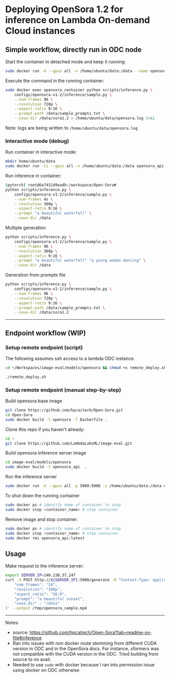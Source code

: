 # Deploying OpenSora 1.2 for inference on Lambda On-demand Cloud instances




## Simple workflow, directly run in ODC node


Start the container in detached mode and keep it running:
```bash
sudo docker run -d --gpus all -v /home/ubuntu/data:/data --name opensora_container opensora_api:latest tail -f /dev/null
```

Execute the command in the running container:
```bash
sudo docker exec opensora_container python scripts/inference.py \
    configs/opensora-v1-2/inference/sample.py \
    --num-frames 96 \
    --resolution 720p \
    --aspect-ratio 9:16 \
    --prompt-path /data/sample_prompts.txt \
    --save-dir /data/sora1.2 > /home/ubuntu/data/opensora.log 2>&1
```

Note: logs are being written to `/home/ubuntu/data/opensora.log`

### Interactive mode (debug)

Run container in interactive mode:
```bash
mkdir home/ubuntu/data
sudo docker run -ti --gpus all -v /home/ubuntu/data:/data opensora_api:latest
```

Run inference in container:
```bash
(pytorch) root@6a7431d9eadb:/workspace/Open-Sora# 
python scripts/inference.py \
    configs/opensora-v1-2/inference/sample.py \
    --num-frames 4s \
    --resolution 360p \
    --aspect-ratio 9:16 \
    --prompt "a beautiful waterfall" \
    --save-dir /data
```

Multiple generation
```bash
python scripts/inference.py \
    configs/opensora-v1-2/inference/sample.py \
    --num-frames 96 \
    --resolution 360p \
    --aspect-ratio 9:16 \
    --prompt "a beautiful waterfall" "a young woman dancing" \
    --save-dir /data
```

Generation from prompts file
```bash
python scripts/inference.py \
    configs/opensora-v1-2/inference/sample.py \
    --num-frames 96 \
    --resolution 720p \
    --aspect-ratio 9:16 \
    --prompt-path /data/sample_prompts.txt \
    --save-dir /data/sora1.2
```

---


## Endpoint workflow (WIP)

### Setup remote endpoint (script)

The following assumes ssh access to a lambda ODC instance.

```bash
cd ~/Workspaces/image-eval/models/opensora && chmod +x remote_deploy.sh
```

```bash
./remote_deploy.sh
```


### Setup remote endpoint (manual step-by-step)

Build opensora base image
```bash
git clone https://github.com/hpcaitech/Open-Sora.git
cd Open-Sora
sudo docker build -t opensora -f Dockerfile .
```

Clone this repo if you haven't already:
```bash
cd ~
git clone https://github.com/LambdaLabsML/image-eval.git
```

Build opensora inference server image
```bash
cd image-eval/models/opensora
sudo docker build -t opensora_api  .
```

Run the inference server
```bash
sudo docker run -d --gpus all -p 5000:5000 -v /home/ubuntu/data:/data opensora_api:latest
```

To shut down the running container
```bash
sudo docker ps # identify name of container to stop
sudo docker stop <container_name> # stop container
```

Remove image and stop container:
```bash
sudo docker ps # identify name of container to stop
sudo docker stop <container_name> # stop container
sudo docker rmi opensora_api:latest

```

## Usage

Make request to the inference server:
```bash
export SERVER_IP=140.238.37.247
curl -X POST http://${SERVER_IP}:5000/generate -H "Content-Type: application/json" -d '{
    "num_frames": "24",
    "resolution": "360p",
    "aspect_ratio": "16:9",
    "prompt": "a beautiful sunset",
    "save_dir" : "/data"
}' --output /tmp/opensora_sample.mp4
```




---


Notes:
* source: https://github.com/hpcaitech/Open-Sora?tab=readme-ov-file#inference
* Ran into issues with non docker route stemming from different CUDA version in ODC and in the OpenSora docs. For instance, xformers was not compatible with the CUDA version in the ODC. Tried building from source to no avail.
* Needed to use `sudo` with docker because I ran into permission issue using docker on ODC otherwise